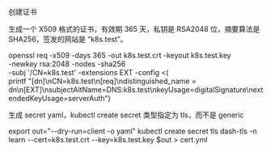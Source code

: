创建证书

生成一个 X509 格式的证书，有效期 365 天，私钥是 RSA2048 位，摘要算法是 SHA256，签发的网站是 “k8s.test”。

openssl req -x509 -days 365 -out k8s.test.crt -keyout k8s.test.key \
  -newkey rsa:2048 -nodes -sha256 \
    -subj '/CN=k8s.test' -extensions EXT -config <( \
       printf "[dn]\nCN=k8s.test\n[req]\ndistinguished_name = dn\n[EXT]\nsubjectAltName=DNS:k8s.test\nkeyUsage=digitalSignature\nextendedKeyUsage=serverAuth")


生成 secret yaml，kubectl create secret 类型指定为 tls，而不是 generic

export out="--dry-run=client -o yaml"
kubectl create secret tls dash-tls -n learn --cert=k8s.test.crt --key=k8s.test.key $out > cert.yml
